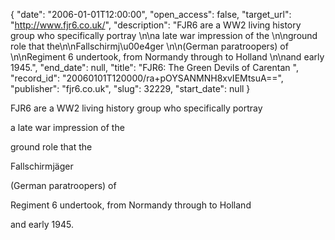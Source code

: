 {
  "date": "2006-01-01T12:00:00", 
  "open_access": false, 
  "target_url": "http://www.fjr6.co.uk/", 
  "description": "FJR6 are a WW2 living history group who specifically portray \n\na late war impression of the \n\nground role that the\n\nFallschirmj\u00e4ger \n\n(German paratroopers) of \n\nRegiment 6 undertook, from Normandy through to Holland \n\nand early 1945.", 
  "end_date": null, 
  "title": "FJR6: The Green Devils of Carentan ", 
  "record_id": "20060101T120000/ra+pOYSANMNH8xvIEMtsuA==", 
  "publisher": "fjr6.co.uk", 
  "slug": 32229, 
  "start_date": null
}

FJR6 are a WW2 living history group who specifically portray 

a late war impression of the 

ground role that the

Fallschirmjäger 

(German paratroopers) of 

Regiment 6 undertook, from Normandy through to Holland 

and early 1945.